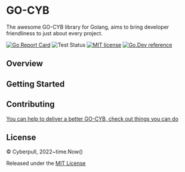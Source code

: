# GO-CYB

The awesome GO-CYB library for Golang, aims to bring developer friendliness to just about every project.

[![Go Report Card](https://goreportcard.com/badge/cyberpull.com/go-cyb)](https://goreportcard.com/report/cyberpull.com/go-cyb)
![Test Status](https://github.com/Cyberpull/go-cyb/actions/workflows/tests.yml/badge.svg)
[![MIT license](https://img.shields.io/badge/license-MIT-brightgreen.svg)](https://opensource.org/licenses/MIT)
[![Go.Dev reference](https://img.shields.io/badge/go.dev-reference-blue?logo=go&logoColor=white)](https://pkg.go.dev/cyberpull.com/go-cyb?tab=doc)

## Overview

## Getting Started

## Contributing

[You can help to deliver a better GO-CYB, check out things you can do](https://opensource.cyberpull.com)

## License

&copy; Cyberpull, 2022~time.Now()

Released under the [MIT License](https://github.com/Cyberpull/go-cyb/blob/master/LICENSE)
